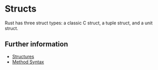 # Structs

Rust has three struct types: a classic C struct, a tuple struct, and a unit struct.

## Further information

- [Structures](https://rust-book.cs.brown.edu/ch05-01-defining-structs.html)
- [Method Syntax](https://rust-book.cs.brown.edu/ch05-03-method-syntax.html)
